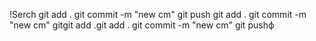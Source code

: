 !Serch git add . git commit -m "new cm" git push git add . git commit -m "new
cm" gitgit add .git add . git commit -m "new cm" git pushф
